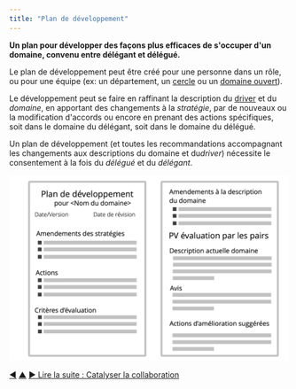 ```yaml
---
title: "Plan de développement"
---
```



<strong>Un plan pour développer des façons plus efficaces de s'occuper d'un domaine, convenu entre délégant et délégué.</strong>

Le plan de développement peut être créé pour une personne dans un rôle, ou pour une équipe (ex: un département, un [cercle](circle.html) ou un [domaine ouvert](open-domain.html)).

Le développement peut se faire en raffinant la description du [driver](describe-organizational-drivers.html) et du <dfn data-info="Domaine: Une zone d'influence, d’activité et de prise de décisions distincte au sein d'une organisation.">domaine</dfn>, en apportant des changements à la <dfn data-info="Stratégie: Une approche générale définissant comment créer de la valeur pour s'occuper avec succès d'un domaine.">stratégie</dfn>, par de nouveaux ou la modification d'accords ou encore en prenant des actions spécifiques, soit dans le domaine du délégant, soit dans le domaine du délégué.

Un plan de développement (et toutes les recommandations accompagnant les changements aux descriptions du domaine et du<dfn data-info="Driver: Le motif d'un groupe ou d'une personne pour répondre à une situation particulière.">driver</dfn>) nécessite le consentement à la fois du <dfn data-info="Délégué: Un individu ou un groupe acceptant la responsabilité d'un domaine qui lui est délégué, devenant un porteur de rôle ou une équipe.">délégué</dfn> et du <dfn data-info="Délégant: Un individu ou un groupe déléguant la responsabilité d'un domaine à autrui.">délégant</dfn>.

![Un modèle pour les plans de développement](img/templates/development-plan-template.png)

<div class="bottom-nav">
<a href="peer-review.html" title="Retour à : Évaluation entre pairs">◀</a> <a href="peer-development.html" title="Remonter: Se développer entre pairs">▲</a> <a href="enablers-of-collaboration.html" title="">▶ Lire la suite : Catalyser la collaboration</a>
</div>


<script type="text/javascript">
Mousetrap.bind('g n', function() {
    window.location.href = 'enablers-of-collaboration.html';
    return false;
});
</script>

